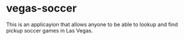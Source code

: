 # vegas-soccer

This is an applicayion that allows anyone to be able to lookup and find pickup soccer games in Las Vegas.
